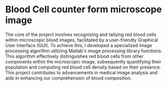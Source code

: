 # Blood Cell counter form microscope image

The core of the project involves recognizing and tallying red blood cells within microscopic blood images, facilitated by a user-friendly Graphical User Interface (GUI). To achieve this, I developed a specialized image processing algorithm utilizing Matlab's image processing library functions. This algorithm effectively distinguishes red blood cells from other components within the microscopic image, subsequently quantifying their population and computing red blood cell density based on their presence. This project contributes to advancements in medical image analysis and aids in enhancing our comprehension of blood composition.
